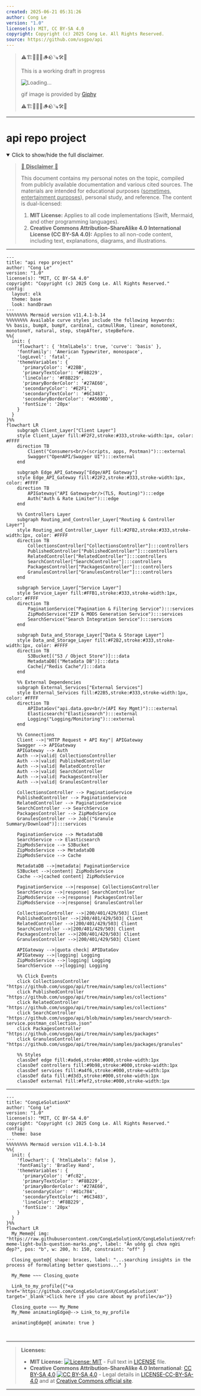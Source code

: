 ```yaml
---
created: 2025-06-21 05:31:26
author: Cong Le
version: "1.0"
license(s): MIT, CC BY-SA 4.0
copyright: Copyright (c) 2025 Cong Le. All Rights Reserved.
source: https://github.com/usgpo/api
---
```



> ⚠️🏗️🚧🦺🧱🪵🪨🪚🛠️👷
> 
> This is a working draft in progress
> 
> ![Loading...](https://media2.giphy.com/media/v1.Y2lkPTc5MGI3NjExMXVjejV3dnVjc2o5MXd3eXBvcDR1cHlzbHQ1Z2R6YjY0ZHpmdjJ6OCZlcD12MV9pbnRlcm5hbF9naWZfYnlfaWQmY3Q9Zw/hL9q5k9dk9l0wGd4e0/giphy.gif)
>
> gif image is provided by [Giphy](https://giphy.com)
> 
> ⚠️🏗️🚧🦺🧱🪵🪨🪚🛠️👷


----




# api repo project
<details open>
<summary>Click to show/hide the full disclaimer.</summary>
   
> <ins>📢 **Disclaimer** 🚨</ins>
>
> This document contains my personal notes on the topic,
> compiled from publicly available documentation and various cited sources.
> The materials are intended for educational purposes (<ins>sometimes, entertainment purposes</ins>), personal study, and reference.
> The content is dual-licensed:
> 1. **MIT License:** Applies to all code implementations (Swift, Mermaid, and other programming languages).
> 2. **Creative Commons Attribution-ShareAlike 4.0 International License (CC BY-SA 4.0):** Applies to all non-code content, including text, explanations, diagrams, and illustrations.

</details>


-----

```mermaid
---
title: "api repo project"
author: "Cong Le"
version: "1.0"
license(s): "MIT, CC BY-SA 4.0"
copyright: "Copyright (c) 2025 Cong Le. All Rights Reserved."
config:
  layout: elk
  theme: base
  look: handDrawn
---
%%%%%%%% Mermaid version v11.4.1-b.14
%%%%%%%% Available curve styles include the following keywords:
%% basis, bumpX, bumpY, cardinal, catmullRom, linear, monotoneX, monotoneY, natural, step, stepAfter, stepBefore.
%%{
  init: {
    'flowchart': { 'htmlLabels': true, 'curve': 'basis' },
    'fontFamily': 'American Typewriter, monospace',
    'logLevel': 'fatal',
    'themeVariables': {
      'primaryColor': '#22BB',
      'primaryTextColor': '#F8B229',
      'lineColor': '#F8B229',
      'primaryBorderColor': '#27AE60',
      'secondaryColor': '#E2F1',
      'secondaryTextColor': '#6C3483',
      'secondaryBorderColor': '#A569BD',
      'fontSize': '20px'
    }
  }
}%%
flowchart LR
    subgraph Client_Layer["Client Layer"]
    style Client_Layer fill:#F2F2,stroke:#333,stroke-width:1px, color: #FFFF
    direction TB
        Client("Consumers<br/>(scripts, apps, Postman)"):::external
        Swagger("OpenAPI/Swagger UI"):::external
    end

    subgraph Edge_API_Gateway["Edge/API Gateway"]
    style Edge_API_Gateway fill:#22F2,stroke:#333,stroke-width:1px, color: #FFFF
    direction TB
        APIGateway("API Gateway<br/>(TLS, Routing)"):::edge
        Auth("Auth & Rate Limiter"):::edge
    end

    %% Controllers Layer
    subgraph Routing_and_Controller_Layer["Routing & Controller Layer"]
    style Routing_and_Controller_Layer fill:#2FB2,stroke:#333,stroke-width:1px, color: #FFFF
    direction TB
        CollectionsController["CollectionsController"]:::controllers
        PublishedController["PublishedController"]:::controllers
        RelatedController["RelatedController"]:::controllers
        SearchController["SearchController"]:::controllers
        PackagesController["PackagesController"]:::controllers
        GranulesController["GranulesController"]:::controllers
    end

    subgraph Service_Layer["Service Layer"]
    style Service_Layer fill:#FFB1,stroke:#333,stroke-width:1px, color: #FFFF
    direction TB
        PaginationService("Pagination & Filtering Service"):::services
        ZipModsService("ZIP & MODS Generation Service"):::services
        SearchService("Search Integration Service"):::services
    end

    subgraph Data_and_Storage_Layer["Data & Storage Layer"]
    style Data_and_Storage_Layer fill:#F2B2,stroke:#333,stroke-width:1px, color: #FFFF
    direction TB
        S3Bucket[("S3 / Object Store")]:::data
        MetadataDB[("Metadata DB")]:::data
        Cache[/"Redis Cache"/]:::data
    end

    %% External Dependencies
    subgraph External_Services["External Services"]
    style External_Services fill:#22B5,stroke:#333,stroke-width:1px, color: #FFFF
    direction TB
        APIDataGov("api.data.gov<br/>(API Key Mgmt)"):::external
        Elasticsearch("Elasticsearch"):::external
        Logging("Logging/Monitoring"):::external
    end

    %% Connections
    Client -->|"HTTP Request + API Key"| APIGateway
    Swagger --> APIGateway
    APIGateway --> Auth
    Auth -->|valid| CollectionsController
    Auth -->|valid| PublishedController
    Auth -->|valid| RelatedController
    Auth -->|valid| SearchController
    Auth -->|valid| PackagesController
    Auth -->|valid| GranulesController

    CollectionsController --> PaginationService
    PublishedController --> PaginationService
    RelatedController --> PaginationService
    SearchController --> SearchService
    PackagesController --> ZipModsService
    GranulesController --> Job[("Granule Summary/Download")]:::services

    PaginationService --> MetadataDB
    SearchService --> Elasticsearch
    ZipModsService --> S3Bucket
    ZipModsService --> MetadataDB
    ZipModsService --> Cache

    MetadataDB -->|metadata| PaginationService
    S3Bucket -->|content| ZipModsService
    Cache -->|cached content| ZipModsService

    PaginationService -->|response| CollectionsController
    SearchService -->|response| SearchController
    ZipModsService -->|response| PackagesController
    ZipModsService -->|response| GranulesController

    CollectionsController -->|200/401/429/503| Client
    PublishedController -->|200/401/429/503| Client
    RelatedController -->|200/401/429/503| Client
    SearchController -->|200/401/429/503| Client
    PackagesController -->|200/401/429/503| Client
    GranulesController -->|200/401/429/503| Client

    APIGateway -->|quota check| APIDataGov
    APIGateway -->|logging| Logging
    ZipModsService -->|logging| Logging
    SearchService -->|logging| Logging

    %% Click Events
    click CollectionsController "https://github.com/usgpo/api/tree/main/samples/collections"
    click PublishedController "https://github.com/usgpo/api/tree/main/samples/collections"
    click RelatedController "https://github.com/usgpo/api/tree/main/samples/collections"
    click SearchController "https://github.com/usgpo/api/blob/main/samples/search/search-service.postman_collection.json"
    click PackagesController "https://github.com/usgpo/api/tree/main/samples/packages"
    click GranulesController "https://github.com/usgpo/api/tree/main/samples/packages/granules"

    %% Styles
    classDef edge fill:#ade6,stroke:#000,stroke-width:1px
    classDef controllers fill:#9b98,stroke:#000,stroke-width:1px
    classDef services fill:#a4f6,stroke:#000,stroke-width:1px
    classDef data fill:#d3d3,stroke:#000,stroke-width:1px
    classDef external fill:#fef2,stroke:#000,stroke-width:1px

```

-----

<!-- 
```mermaid
%% Current Mermaid version
info
```  -->


```mermaid
---
title: "CongLeSolutionX"
author: "Cong Le"
version: "1.0"
license(s): "MIT, CC BY-SA 4.0"
copyright: "Copyright (c) 2025 Cong Le. All Rights Reserved."
config:
  theme: base
---
%%%%%%%% Mermaid version v11.4.1-b.14
%%{
  init: {
    'flowchart': { 'htmlLabels': false },
    'fontFamily': 'Bradley Hand',
    'themeVariables': {
      'primaryColor': '#fc82',
      'primaryTextColor': '#F8B229',
      'primaryBorderColor': '#27AE60',
      'secondaryColor': '#81c784',
      'secondaryTextColor': '#6C3483',
      'lineColor': '#F8B229',
      'fontSize': '20px'
    }
  }
}%%
flowchart LR
  My_Meme@{ img: "https://raw.githubusercontent.com/CongLeSolutionX/CongLeSolutionX/refs/heads/main/assets/images/My-meme-light-bulb-question-marks.png", label: "Ăn uống gì chưa ngừi đẹp?", pos: "b", w: 200, h: 150, constraint: "off" }

  Closing_quote@{ shape: braces, label: "...searching insights in the process of formulating better questions..." }
    
  My_Meme ~~~ Closing_quote
    
  Link_to_my_profile{{"<a href='https://github.com/CongLeSolutionX/CongLeSolutionX' target='_blank'>Click here if you care about my profile</a>"}}

  Closing_quote ~~~ My_Meme
  My_Meme animatingEdge@--> Link_to_my_profile
  
  animatingEdge@{ animate: true }



```

---
>**Licenses:**
>
>- **MIT License:**  [![License: MIT](https://img.shields.io/badge/License-MIT-yellow.svg)](LICENSE) - Full text in [LICENSE](LICENSE) file.
>- **Creative Commons Attribution-ShareAlike 4.0 International**: [CC BY-SA 4.0](https://creativecommons.org/licenses/by-sa/4.0/) [![CC BY-SA 4.0](https://licensebuttons.net/l/by-sa/4.0/88x31.png)](https://creativecommons.org/licenses/by-sa/4.0/) - Legal details in [LICENSE-CC-BY-SA-4.0](THE_PAST/LICENSE-CC-BY-SA-4.0) and at [Creative Commons official site](https://creativecommons.org/licenses/by-sa/4.0/).
>
---
